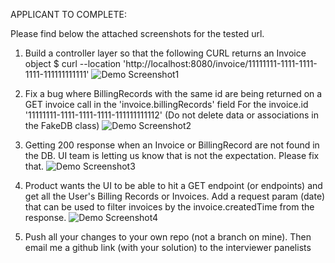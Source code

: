APPLICANT TO COMPLETE:

Please find below the attached screenshots for the tested url.

1. Build a controller layer so that the following CURL returns an Invoice object $ curl --location 'http://localhost:8080/invoice/11111111-1111-1111-1111-111111111111'
   ![Demo Screenshot1](images/img1.png)

2. Fix a bug where BillingRecords with the same id are being returned on a GET invoice call in the 'invoice.billingRecords' field For the invoice.id '11111111-1111-1111-1111-111111111112' (Do not delete data or associations in the FakeDB class)
   ![Demo Screenshot2](images/img2.png)

3. Getting 200 response when an Invoice or BillingRecord are not found in the DB. UI team is letting us know that is not the expectation. Please fix that.
   ![Demo Screenshot3](images/img3.png)

4. Product wants the UI to be able to hit a GET endpoint (or endpoints) and get all the User's Billing Records or Invoices. Add a request param (date) that can be used to filter invoices by the invoice.createdTime from the response.
   ![Demo Screenshot4](images/img4.png)

5. Push all your changes to your own repo (not a branch on mine). Then email me a github link (with your solution) to the interviewer panelists

